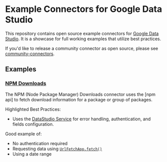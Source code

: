 # Example Connectors for Google Data Studio

This repository contains open source example connectors for
[Google Data Studio]. It is a showcase for full working examples that utilize
best practices.

If you'd like to release a community connector as open source, please see
[community-connectors].

## Examples

### [NPM Downloads]

The NPM (Node Package Manager) Downloads connector uses the [npm api] to fetch
download information for a package or group of packages.

Highlighted Best Practices:

+   Uses the [DataStudio Service] for error handling, authentication, and fields
    configuration.

Good example of:

+   No authentication required
+   Requesting data using [`UrlFetchApp.fetch()`]
+   Using a date range

[Google Data Studio]: https://datastudio.google.com/
[community-connectors]: https://developers.google.com/datastudio/connector/
[`UrlFetchApp.fetch()`]: https://developers.google.com/apps-script/reference/url-fetch/url-fetch-app
[DataStudio Service]: https://developers.google.com/apps-script/reference/data-studio/
[NPM Downloads]: https://github.com/googledatastudio/example-connectors/tree/master/npm-downloads
